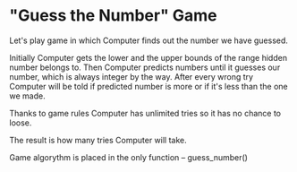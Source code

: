 # "Guess the Number" Game
Let's play game in which Computer finds out the number we have guessed.

Initially Computer gets the lower and the upper bounds of the range hidden number belongs to. Then Computer predicts numbers until it guesses our number, which is always integer by the way. After every wrong try Computer will be told if predicted number is more or if it's less than the one we made.

Thanks to game rules Computer has unlimited tries so it has no chance to loose. 

The result is how many tries Computer will take.

Game algorythm is placed in the only function – guess_number()


